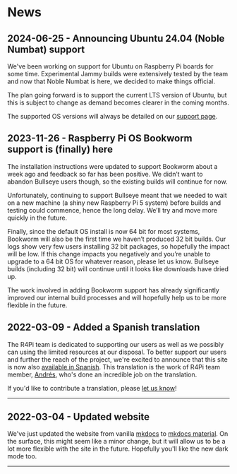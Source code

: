 # News

## 2024-06-25 - Announcing Ubuntu 24.04 (Noble Numbat) support

We've been working on support for Ubuntu on Raspberry Pi boards for some time.
Experimental Jammy builds were extensively tested by the team and now that Noble Numbat is here, we decided to make things official.

The plan going forward is to support the current LTS version of Ubuntu, but this is subject to change as demand becomes clearer in the coming months.

The supported OS versions will always be detailed on our [support page](../../docs/support).

## 2023-11-26 - Raspberry Pi OS Bookworm support is (finally) here

The installation instructions were updated to support Bookworm about a week ago and feedback so far has been positive.
We didn’t want to abandon Bullseye users though, so the existing builds will continue for now.

Unfortunately, continuing to support Bullseye meant that we needed to wait on a new machine (a shiny new Raspberry Pi 5 system) before builds and testing could commence, hence the long delay.
We’ll try and move more quickly in the future.

Finally, since the default OS install is now 64 bit for most systems, Bookworm will also be the first time we haven’t produced 32 bit builds.
Our logs show very few users installing 32 bit packages, so hopefully the impact will be low.
If this change impacts you negatively and you’re unable to upgrade to a 64 bit OS for whatever reason, please let us know.
Bullseye builds (including 32 bit) will continue until it looks like downloads have dried up.

The work involved in adding Bookworm support has already significantly improved our internal build processes and will hopefully help us to be more flexible in the future.


## 2022-03-09 - Added a Spanish translation

The R4Pi team is dedicated to supporting our users as well as we possibly can
using the limited resources at our disposal.
To better support our users and further the reach of the project,
we're excited to announce that this site is now also [available in Spanish](/es/).
This translation is the work of R4Pi team member,
[Andrés](https://mastodon.social/@andresrcs), who's done an incredible job on 
the translation.

If you'd like to contribute a translation, please
[let us know](https://github.com/r4pi/r4pi.org/issues/new)!

---

## 2022-03-04 - Updated website

We've just updated the website from vanilla [mkdocs](https://www.mkdocs.org/)
to [mkdocs material](https://squidfunk.github.io/mkdocs-material/).
On the surface, this might seem like a minor change, but it will allow us to
be a lot more flexible with the site in the future.
Hopefully you'll like the new dark mode too.

---

